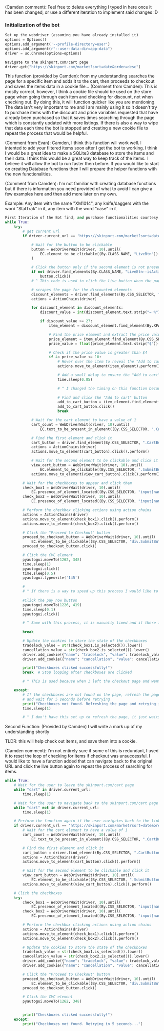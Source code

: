 (Camden comment): Feel free to delete everything I typed in here once it has been changed, or use a different iteration to implement said changes :D

### Initialization of the bot
``` python 
Set up the webdriver (assuming you have already installed it)
options = Options()
options.add_argument('--profile-directory=user')
options.add_argument(r"--user-data-dir=app-data")
driver = uc.Chrome(options=options)

Navigate to the skinport.com/cart page
driver.get("https://skinport.com/market?sort=date&order=desc")
```
This function (provided by Camden): from my understanding searches the page for a specific item and adds it to the cart, then proceeds to checkout
and saves the items data in a cookie file... 
(Comment from Camden):
This is mostly correct, however, I think a cookie file should be used on the store page when going through each item and checking for discount, not when checking out. By doing this, it will function quicker like you are mentioning. The data isn't very important to me and I am mainly using it so it doesn't try to purchase items with the discount and price variables requested that have already been purchased so that it saves times searching through the page which is constantly updated with more listings. If there is also a way to wipe that data each time the bot is stopped and creating a new cookie file to repeat the process that would be helpful.

(Comment from Evan): Camden,  I think this function will work well. I intented to add your filtered items soon after I get the bot to working. I think I would be a great idea to make a SQLite3 database to store the items and their data. I think this would be a great way to keep track of the items. I believe it will allow the bot to run faster then before. If you would like to start on creating Database functions then I will prepare the helper functions with the new functionalities.

(Comment from Camden): I'm not familiar with creating database functions but if there is information you need provided of what to avoid I can give a few examples here and then add more later on my own.

Example: Any item with the name "XM1014", any knife/daggers with the word "StatTrak" in it, any item with the word "case" in it


``` python 
First Iteration of the Bot find, and purchase functionalities courtesy of Camden (and a job well done to offer)
while True:
    try:
        # get current url
        if driver.current_url == 'https://skinport.com/market?sort=date&order=desc':

            # Wait for the button to be clickable
            button = WebDriverWait(driver, 10).until(
                EC.element_to_be_clickable((By.CLASS_NAME, "LiveBtn"))
            )

            # Click the button only if the second element is not present
            if not driver.find_elements(By.CLASS_NAME, "LiveBtn--isActive"):
                button.click()
            # ^ This code is used to click the live button when the page opens so new listings will appear, it wasn't in the original code I sent you. <-----Camden comment

            # scrapes the page for the discounted elements 
            discount_elements = driver.find_elements(By.CSS_SELECTOR, ".GradientLabel.ItemPreview-discount span")
            actions = ActionChains(driver)

            for discount_element in discount_elements:
                discount_value = int(discount_element.text.strip("− %"))

                if discount_value >= 27:
                    item_element = discount_element.find_element(By.XPATH, "./ancestor::div[contains(@class, 'ItemPreview')]")

                    # Find the price element and extract the price value
                    price_element = item_element.find_element(By.CSS_SELECTOR, ".ItemPreview-priceValue .Tooltip-link")
                    price_value = float(price_element.text.strip("$"))

                    # Check if the price value is greater than $4
                    if 4< price_value <= 10:
                        # Hover over the item to reveal the "Add to cart" button
                        actions.move_to_element(item_element).perform()

                        # Add a small delay to ensure the "Add to cart" button is displayed
                        time.sleep(0.05)

                        # ^ I changed the timing on this function because I found it doesn't need that much of a delay and can find the cart button very quickly <----- Camden comment
                        
                        # Find and click the "Add to cart" button
                        add_to_cart_button = item_element.find_element(By.CSS_SELECTOR, ".ItemPreview-mainAction")
                        add_to_cart_button.click()
                        break

            # Wait for the cart element to have a value of 1
            cart_count = WebDriverWait(driver, 10).until(
                EC.text_to_be_present_in_element((By.CSS_SELECTOR, ".CartButton-count"), "1"))

            # Find the first element and click it
            cart_button = driver.find_element(By.CSS_SELECTOR, ".CartButton-button")
            actions = ActionChains(driver)
            actions.move_to_element(cart_button).click().perform()

            # Wait for the second element to be clickable and click it
            view_cart_button = WebDriverWait(driver, 10).until(
                EC.element_to_be_clickable((By.CSS_SELECTOR, ".SubmitButton.CartDropdown-checkout")))
            actions.move_to_element(view_cart_button).click().perform()

        # Wait for the checkboxes to appear and click them
        check_box1 = WebDriverWait(driver, 10).until(
            EC.presence_of_element_located((By.CSS_SELECTOR, "input[name='tradelock']")))
        check_box2 = WebDriverWait(driver, 10).until(
            EC.presence_of_element_located((By.CSS_SELECTOR, "input[name='cancellation']")))

        # Perform the checkbox clicking actions using action chains
        actions = ActionChains(driver)
        actions.move_to_element(check_box1).click().perform()
        actions.move_to_element(check_box2).click().perform()

        # Click the "Proceed to Checkout" button
        proceed_to_checkout_button = WebDriverWait(driver, 10).until(
            EC.element_to_be_clickable((By.CSS_SELECTOR, "div.SubmitButton-title")))
        proceed_to_checkout_button.click()

        # Click the CVC element
        pyautogui.moveTo(1262, 348)
        time.sleep(1)
        pyautogui.click()
        time.sleep(0.5)
        pyautogui.typewrite('145')

        # 
        # ^ If there is a way to speed up this process I would like to know, typically the website just takes a second to load which is why I have the manual timings entered but if there is a way to immediately detect when the element is clickable, that would be ideal <----- Camden comment
        
        #Click the pay now button
        pyautogui.moveTo(1226, 419)
        time.sleep(0.1)
        pyautogui.click()

        # ^ Same with this process, it is manually timed and if there is a way to just detect the "pay now" button element and click it when it is available, that would work well <---- Camden comment
        
        break

        # Update the cookies to store the state of the checkboxes
        tradelock_value = str(check_box1.is_selected()).lower()
        cancellation_value = str(check_box2.is_selected()).lower()
        driver.add_cookie({"name": "tradelock", "value": tradelock_value})
        driver.add_cookie({"name": "cancellation", "value": cancellation_value})

        print("Checkboxes clicked successfully!")
        break  # Stop looping after checkboxes are clicked

        # ^ This is used because when I left the checkout page and went back with a new item, it was not clicking the checkboxes anymore. This just checks if it has been checked or not <--- Camden comment

    except:
        # If the checkboxes are not found on the page, refresh the page
        # and wait for 5 seconds before retrying
        print("Checkboxes not found. Refreshing the page and retrying in 5 seconds...")
        time.sleep(1)

        # ^ I don't have this set up to refresh the page, it just waits for the user to go to the checkout screen to detect the checkboxes, can be modified as needed but if it works then that's fine <--- Camden comment
```

Second Function: (Provided by Camden)
I will write a mark up of my understanding shortly

TLDR: this will help check out items, and save them into a cookie.

(Camden comment): I'm not entirely sure if some of this is redundant, I used it to reset the loop of checking for items if checkout was unsuccessful. I would like to have a function added that can navigate back to the original URL and click the live button again to repeat the process of searching for items. 

```python
while True:
    # Wait for the user to leave the skinport.com/cart page
    while "cart" in driver.current_url:
        time.sleep(1)

    # Wait for the user to navigate back to the skinport.com/cart page
    while "cart" not in driver.current_url:
        time.sleep(1)

    # Perform the function again if the user navigates back to the link
    if driver.current_url == 'https://skinport.com/market?sort=date&order=desc':
        # Wait for the cart element to have a value of 1
        cart_count = WebDriverWait(driver, 10).until(
            EC.text_to_be_present_in_element((By.CSS_SELECTOR, ".CartButton-count"), "1"))

        # Find the first element and click it
        cart_button = driver.find_element(By.CSS_SELECTOR, ".CartButton-button")
        actions = ActionChains(driver)
        actions.move_to_element(cart_button).click().perform()

        # Wait for the second element to be clickable and click it
        view_cart_button = WebDriverWait(driver, 10).until(
            EC.element_to_be_clickable((By.CSS_SELECTOR, ".SubmitButton.CartDropdown-checkout")))
        actions.move_to_element(view_cart_button).click().perform()

    # Click the checkboxes
    try:
        check_box1 = WebDriverWait(driver, 10).until(
            EC.presence_of_element_located((By.CSS_SELECTOR, "input[name='tradelock']")))
        check_box2 = WebDriverWait(driver, 10).until(
            EC.presence_of_element_located((By.CSS_SELECTOR, "input[name='cancellation']")))

        # Perform the checkbox clicking actions using action chains
        actions = ActionChains(driver)
        actions.move_to_element(check_box1).click().perform()
        actions.move_to_element(check_box2).click().perform()

        # Update the cookies to store the state of the checkboxes
        tradelock_value = str(check_box1.is_selected()).lower()
        cancellation_value = str(check_box2.is_selected()).lower()
        driver.add_cookie({"name": "tradelock", "value": tradelock_value})
        driver.add_cookie({"name": "cancellation", "value": cancellation_value})

        # Click the "Proceed to Checkout" button
        proceed_to_checkout_button = WebDriverWait(driver, 10).until(
            EC.element_to_be_clickable((By.CSS_SELECTOR, "div.SubmitButton-title")))
        proceed_to_checkout_button.click()

        # Click the CVC element
        pyautogui.moveTo(1262, 348)

        
        print("Checkboxes clicked successfully!")
    except:
        print("Checkboxes not found. Retrying in 5 seconds...")


```


